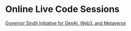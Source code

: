 # Online Live Code Sessions
[Governor Sindh Initiative for GenAI, Web3, and Metaverse](https://www.linkedin.com/company/governor-sindh-initiative/mycompany/)
